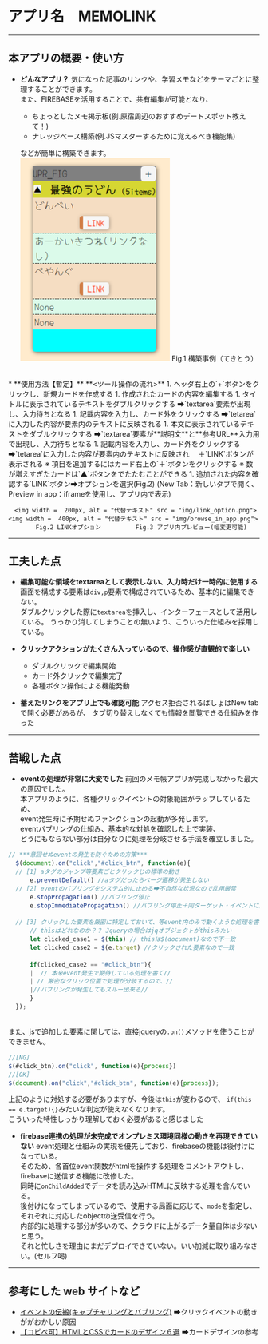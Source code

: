 # アプリ名　MEMOLINK
***
## 本アプリの概要・使い方
  * **どんなアプリ？**
    気になった記事のリンクや、学習メモなどをテーマごとに整理することができます。<br>
    また、FIREBASEを活用することで、共有編集が可能となり、<br>
    * ちょっとしたメモ掲示板(例.原宿周辺のおすすめデートスポット教えて！)  
    * ナレッジベース構築(例.JSマスターするために覚えるべき機能集) 

     などが簡単に構築できます。
    　<img width = 300px, alt = "代替テキスト" src = "img/sample.png">
    Fig.1 構築事例（てきとう）
<br>
  * **使用方法【暫定】**
    **<ツール操作の流れ>**
    1. ヘッダ右上の`+`ボタンをクリックし、新規カードを作成する
    1. 作成されたカードの内容を編集する
        1. タイトルに表示されているテキストをダブルクリックする
        ➡`textarea`要素が出現し、入力待ちとなる 
        1. 記載内容を入力し、カード外をクリックする
        ➡`tetarea`に入力した内容が要素内のテキストに反映される
        1. 本文に表示されているテキストをダブルクリックする
        ➡`textarea`要素が**説明文**と**参考URL**入力用で出現し、入力待ちとなる
        1. 記載内容を入力し、カード外をクリックする
        ➡`tetarea`に入力した内容が要素内のテキストに反映され
        　＋`LINK`ボタンが表示される
     ※ 項目を追加するにはカード右上の`＋`ボタンをクリックする
     ※ 数が増えすぎたカードは`▲`ボタンをでたたむことができる
    1. 追加された内容を確認する`LINK`ボタン➡オプションを選択(Fig.2)
      (New Tab：新しいタブで開く、Preview in app：iframeを使用し、アプリ内で表示)

    　<img width =  200px, alt = "代替テキスト" src = "img/link_option.png">  <img width =  400px, alt = "代替テキスト" src = "img/browse_in_app.png">
          　Fig.2 LINKオプション   　　　　Fig.3 アプリ内プレビュー(幅変更可能)
  

***
## 工夫した点
  * **編集可能な領域をtextareaとして表示しない、入力時だけ一時的に使用する**
    画面を構成する要素は`div,p`要素で構成されているため、基本的に編集できない。  
    ダブルクリックした際に`textarea`を挿入し、インターフェースとして活用している。
    うっかり消してしまうことの無いよう、こういった仕組みを採用している。<br>  

  * **クリックアクションがたくさん入っているので、操作感が直観的で楽しい**
    * ダブルクリックで編集開始<br>
    * カード外クリックで編集完了<br>
    * 各種ボタン操作による機能発動

  * **蓄えたリンクをアプリ上でも確認可能**
    アクセス拒否されるばしょはNew tabで開く必要があるが、
    タブ切り替えしなくても情報を閲覧できる仕組みを作った
***
## 苦戦した点
  * **eventの処理が非常に大変でした**
  前回のメモ帳アプリが完成しなかった最大の原因でした。  
  本アプリのように、各種クリックイベントの対象範囲がラップしているため、  
  event発生時に予期せぬファンクションの起動が多発します。  
  eventバブリングの仕組み、基本的な対処を確認した上で実装、  
  どうにもならない部分は自分なりに処理を分岐させる手法を確立しました。  
  ```javascript
  // ***意図せぬeventの発生を防ぐための方策***  
    $(document).on("click","#click_btn", function(e){
    // [1] aタグのジャンプ等要素ごとクリックじの標準の動き
        e.preventDefault() //aタグだったらページ遷移が発生しない 
    // [2] eventのバブリングをシステム的に止める➡不自然な状況なので乱用厳禁
        e.stopPropagation() //バブリング停止
        e.stopImmediatePropagation() //バブリング停止＋同ターゲット・イベントに対する呼び出しを行わない

    // [3] クリックした要素を厳密に特定しておいて、等event内のみで動くような処理を書く
        // thisはどれなのか？？ Jqueryの場合はjqオブジェクトがthisみたい
        let clicked_case1 = $(this) // thisは$(document)なので不一致
        let clicked_case2 = $(e.target) //クリックされた要素なので一致
        
        if(clicked_case2 == "#click_btn"){
        |  // 本来event発生で期待している処理を書く//
        | // 厳密なクリック位置で処理が分岐するので、//
        |//バブリングが発生してもスルー出来る//
        } 
    });
  ```
\
    また、jsで追加した要素に関しては、直接jqueryの`.on()`メソッドを使うことができません。
  
  ```javascript
//[NG]
$(#click_btn).on("click", function(e){process})
//[OK]
$(document).on("click","#click_btn", function(e){process});
  ```
上記のように対処する必要がありますが、今後は`this`が変わるので、
`if(this == e.target){}`みたいな判定が使えなくなります。<br>こういった特性しっかり理解しておく必要があると感じました
* **firebase連携の処理が未完成でオンプレミス環境同様の動きを再現できていない**
    event処理と仕組みの実現を優先しており、firebaseの機能は後付けになっている。<br>そのため、各首位event関数がhtmlを操作する処理をコメントアウトし、<br>firebaseに送信する機能に改修した。<br>同時に`onChildAdded`でデータを読み込みHTMLに反映する処理を含んでいる。<br>後付けになってしまっているので、使用する局面に応じて、`mode`を指定し、<br>それぞれに対応したobjectの送受信を行う。<br>内部的に処理する部分が多いので、クラウドに上がるデータ量自体は少ないと思う。<br>それと忙しさを理由にまだデプロイできていない。いい加減に取り組みなさい。(セルフ喝) 

***
## 参考にした web サイトなど
* [イベントの伝搬(キャプチャリングとバブリング)](https://www.javadrive.jp/javascript/event/index10.html)
➡クリックイベントの動きががおかしい原因
* [【コピペ可】HTMLとCSSでカードのデザイン６選](https://eclair.blog/examples-of-card/)
➡カードデザインの参考
  